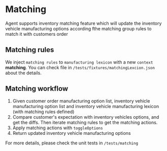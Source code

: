 # Matching

Agent supports inventory matching feature which will update the inventory vehicle manufacturing options according fthe matching group rules to match it with customers order


## Matching rules

We inject `matching rules` to `manufacturing lexicon` with a new `context` **matching**. You can check file in `/tests/fixtures/matchingLexcion.json` about the details.

## Matching workflow

1. Given customer order manufacturing option list, inventory vehicle manufacturing option list and inventory vehicle manufacturing lexicon (with matching rules defined)
2. Compare customer's expectation with inventory vehicles options, and get the diffs. Then iterate matching rules to get the matching actions.
3. Apply matching actions with `toggleOptions`
4. Return updated inventory vehicle manufacturing options

For more details, please check the unit tests in `/tests/matching`
